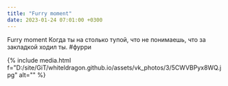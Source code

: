 ```yaml
---
title: "Furry moment"
date: 2023-01-24 07:01:00 +0300
---
```


Furry moment
Когда ты на столько тупой, что не понимаешь, что за закладкой ходил ты.
#фурри

{% include media.html f="D:/site/GiT/whiteldragon.github.io/assets/vk_photos/3/5CWVBPyx8WQ.jpg" alt="" %}
